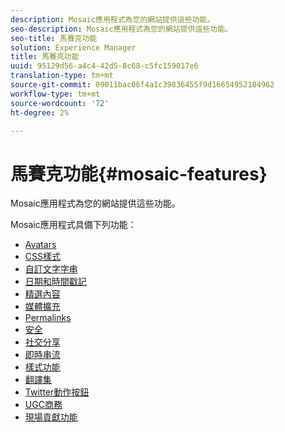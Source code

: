 ```yaml
---
description: Mosaic應用程式為您的網站提供這些功能。
seo-description: Mosaic應用程式為您的網站提供這些功能。
seo-title: 馬賽克功能
solution: Experience Manager
title: 馬賽克功能
uuid: 95129d56-a4c4-42d5-8c68-c5fc159017e6
translation-type: tm+mt
source-git-commit: 09011bac06f4a1c39836455f9d16654952184962
workflow-type: tm+mt
source-wordcount: '72'
ht-degree: 2%

---
```



# 馬賽克功能{#mosaic-features}

Mosaic應用程式為您的網站提供這些功能。



Mosaic應用程式具備下列功能：

* [Avatars](/help/using/c-features-livefyre/c-styling-features/c-avatars.md#c_avatars)
* [CSS樣式](/help/using/c-features-livefyre/c-styling-features/c-css-styling-branding.md#c_css_styling_branding)
* [自訂文字字串](/help/using/c-features-livefyre/c-custom-text-strings.md#c_custom_text_strings)
* [日期和時間戳記](/help/using/c-features-livefyre/c-styling-features/c-date-and-timestamp.md#c_date_and_timestamp)
* [精選內容](/help/using/c-features-livefyre/c-content-collection-tags/c-featured-content.md#c_featured_content)
* [媒體擴充](/help/using/c-features-livefyre/c-enagement-features.md#section_pmq_ycm_d1b)
* [Permalinks](/help/using/c-features-livefyre/c-content-collection-tags/c-permalinks.md#c_permalinks)
* [安全](/help/using/c-features-livefyre/c-about-moderation/c-moderation.md#c_moderation)
* [社交分享](/help/using/c-features-livefyre/c-social-sharing/c-social-sharing.md#c_social_sharing)
* [即時串流](/help/using/c-features-livefyre/c-content-behavior-features/c-content-behavior-features.md#section_emd_syl_d1b)
* [樣式功能](/help/using/c-features-livefyre/c-styling-features/c-styling-features.md#c_styling_features)
* [翻譯集](/help/using/c-settings-other/c-translation-sets/c-translation-sets.md#c_translation_sets)
* [Twitter動作按鈕](/help/using/c-features-livefyre/c-enagement-features.md#section_uzm_ldm_d1b)
* [UGC商務](/help/using/c-features-livefyre/c-ugc-commerce.md#c_ugc_commerce)
* [現場貢獻功能](/help/using/c-features-livefyre/c-on-site-contribution-features.md#section_vzs_t2s_d1b)

